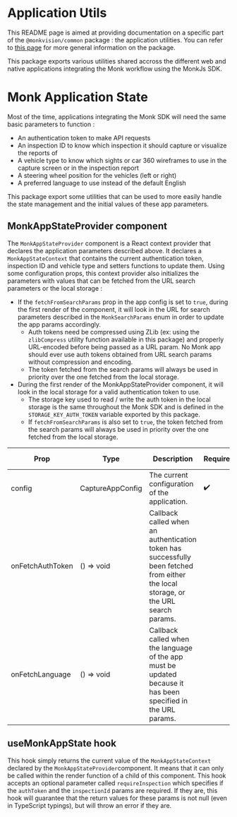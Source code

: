 # Application Utils
This README page is aimed at providing documentation on a specific part of the `@monkvision/common` package : the
application utilities. You can refer to [this page](README.md) for more general information on the package.

This package exports various utilities shared accross the different web and native applications integrating the Monk
workflow using the MonkJs SDK.

# Monk Application State
Most of the time, applications integrating the Monk SDK will need the same basic parameters to function :
- An authentication token to make API requests
- An inspection ID to know which inspection it should capture or visualize the reports of
- A vehicle type to know which sights or car 360 wireframes to use in the capture screen or in the inspection report
- A steering wheel position for the vehicles (left or right)
- A preferred language to use instead of the default English

This package export some utilities that can be used to more easily handle the state management and the initial values of
these app parameters.

## MonkAppStateProvider component
The `MonkAppStateProvider` component is a React context provider that declares the application parameters described
above. It declares a `MonkAppStateContext` that contains the current authentication token, inspection ID and vehicle
type and setters functions to update them. Using some configuration props, this context provider also initializes the
parameters with values that can be fetched from the URL search parameters or the local storage :

- If the `fetchFromSearchParams` prop in the app config is set to `true`, during the first render of the component, it
  will look in the URL for search parameters described in the `MonkSearchParams` enum in order to update the app params
  accordingly.
  - Auth tokens need be compressed using ZLib (ex: using the `zlibCompress` utility function available in this
    package) and properly URL-encoded before being passed as a URL param. No Monk app should ever use auth tokens
    obtained from URL search params without compression and encoding.
  - The token fetched from the search params will always be used in priority over the one fetched from the local
    storage.
- During the first render of the MonkAppStateProvider component, it will look in the local storage for a valid
  authentication token to use.
  - The storage key used to read / write the auth token in the local storage is the same throughout the Monk SDK and
    is defined in the `STORAGE_KEY_AUTH_TOKEN` variable exported by this package.
  - If `fetchFromSearchParams` is also set to `true`, the token fetched from the search params will always be
    used in priority over the one fetched from the local storage.

| Prop             | Type             | Description                                                                                                                         | Required | Default Value |
|------------------|------------------|-------------------------------------------------------------------------------------------------------------------------------------|----------|---------------|
| config           | CaptureAppConfig | The current configuration of the application.                                                                                       | ✔️       |               |
| onFetchAuthToken | () => void       | Callback called when an authentication token has successfully been fetched from either the local storage, or the URL search params. |          |               |
| onFetchLanguage  | () => void       | Callback called when the language of the app must be updated because it has been specified in the URL params.                       |          |               |

## useMonkAppState hook
This hook simply returns the current value of the `MonkAppStateContext` declared by the `MonkAppStateProvider`component.
It means that it can only be called within the render function of a child of this component. This hook accepts an
optional parameter called `requireInspection` which specifies if the `authToken` and the `inspectionId` params are
required. If they are, this hook will guarantee that the return values for these params is not null (even in TypeScript
typings), but will throw an error if they are.


